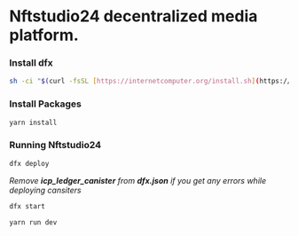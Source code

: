 # Nftstudio24 decentralized media platform.

### Install dfx

```sh
sh -ci "$(curl -fsSL [https://internetcomputer.org/install.sh](https://internetcomputer.org/install.sh))"
```

### Install Packages

```bash
yarn install
```

### Running Nftstudio24

```bash
dfx deploy
```

_Remove **icp_ledger_canister** from **dfx.json** if you get any errors while deploying cansiters_

```bash
dfx start

yarn run dev
```

